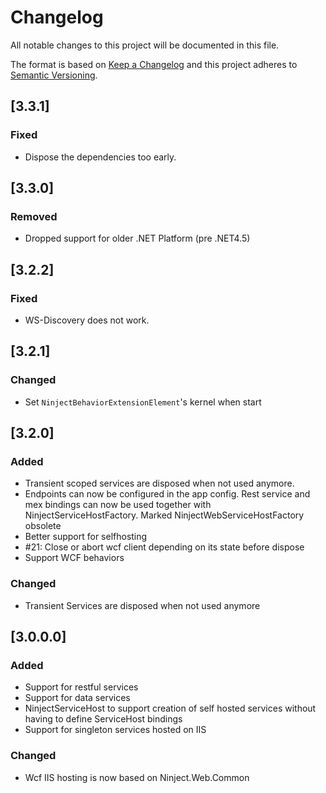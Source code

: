 # Changelog
All notable changes to this project will be documented in this file.

The format is based on [Keep a Changelog](http://keepachangelog.com/en/1.0.0/)
and this project adheres to [Semantic Versioning](http://semver.org/spec/v2.0.0.html).

## [3.3.1]

### Fixed
- Dispose the dependencies too early.

## [3.3.0]

### Removed
- Dropped support for older .NET Platform (pre .NET4.5)

## [3.2.2]

### Fixed
- WS-Discovery does not work.

## [3.2.1]

### Changed
- Set `NinjectBehaviorExtensionElement`'s kernel when start

## [3.2.0]

### Added
- Transient scoped services are disposed when not used anymore.
- Endpoints can now be configured in the app config. Rest service and mex bindings can now be used together with NinjectServiceHostFactory. Marked NinjectWebServiceHostFactory obsolete
- Better support for selfhosting
- #21: Close or abort wcf client depending on its state before dispose
- Support WCF behaviors

### Changed
- Transient Services are disposed when not used anymore

## [3.0.0.0]

### Added
- Support for restful services
- Support for data services
- NinjectServiceHost<T> to support creation of self hosted services without having to define ServiceHost bindings
- Support for singleton services hosted on IIS

### Changed
- Wcf IIS hosting is now based on Ninject.Web.Common